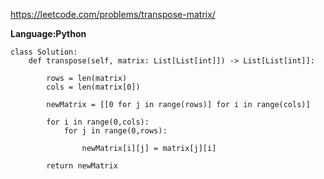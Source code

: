 https://leetcode.com/problems/transpose-matrix/


**Language:Python**


    class Solution:
        def transpose(self, matrix: List[List[int]]) -> List[List[int]]:
            
            rows = len(matrix)
            cols = len(matrix[0])
            
            newMatrix = [[0 for j in range(rows)] for i in range(cols)]
            
            for i in range(0,cols):
                for j in range(0,rows):
                    
                    newMatrix[i][j] = matrix[j][i]
                    
            return newMatrix